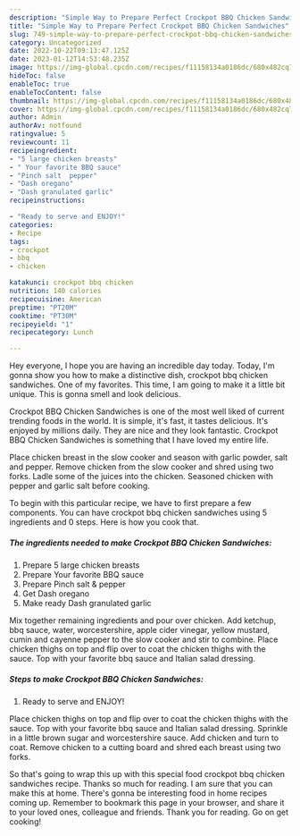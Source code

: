 ```yaml
---
description: "Simple Way to Prepare Perfect Crockpot BBQ Chicken Sandwiches"
title: "Simple Way to Prepare Perfect Crockpot BBQ Chicken Sandwiches"
slug: 749-simple-way-to-prepare-perfect-crockpot-bbq-chicken-sandwiches
category: Uncategorized
date: 2022-10-22T09:13:47.125Z
date: 2023-01-12T14:53:48.235Z
image: https://img-global.cpcdn.com/recipes/f11158134a0186dc/680x482cq70/crockpot-bbq-chicken-sandwiches-recipe-main-photo.jpg
hideToc: false
enableToc: true
enableTocContent: false
thumbnail: https://img-global.cpcdn.com/recipes/f11158134a0186dc/680x482cq70/crockpot-bbq-chicken-sandwiches-recipe-main-photo.jpg
cover: https://img-global.cpcdn.com/recipes/f11158134a0186dc/680x482cq70/crockpot-bbq-chicken-sandwiches-recipe-main-photo.jpg
author: Admin
authorAv: notfound
ratingvalue: 5
reviewcount: 11
recipeingredient:
- "5 large chicken breasts"
- " Your favorite BBQ sauce"
- "Pinch salt  pepper"
- "Dash oregano"
- "Dash granulated garlic"
recipeinstructions:

- "Ready to serve and ENJOY!"
categories:
- Recipe
tags:
- crockpot
- bbq
- chicken

katakunci: crockpot bbq chicken 
nutrition: 140 calories
recipecuisine: American
preptime: "PT20M"
cooktime: "PT30M"
recipeyield: "1"
recipecategory: Lunch

---
```



Hey everyone, I hope you are having an incredible day today. Today, I'm gonna show you how to make a distinctive dish, crockpot bbq chicken sandwiches. One of my favorites. This time, I am going to make it a little bit unique. This is gonna smell and look delicious.

Crockpot BBQ Chicken Sandwiches is one of the most well liked of current trending foods in the world. It is simple, it's fast, it tastes delicious. It's enjoyed by millions daily. They are nice and they look fantastic. Crockpot BBQ Chicken Sandwiches is something that I have loved my entire life.

Place chicken breast in the slow cooker and season with garlic powder, salt and pepper. Remove chicken from the slow cooker and shred using two forks. Ladle some of the juices into the chicken. Seasoned chicken with pepper and garlic salt before cooking.


To begin with this particular recipe, we have to first prepare a few components. You can have crockpot bbq chicken sandwiches using 5 ingredients and 0 steps. Here is how you cook that.

<!--inarticleads1-->

##### The ingredients needed to make Crockpot BBQ Chicken Sandwiches:

1. Prepare 5 large chicken breasts
1. Prepare  Your favorite BBQ sauce
1. Prepare Pinch salt &amp; pepper
1. Get Dash oregano
1. Make ready Dash granulated garlic


Mix together remaining ingredients and pour over chicken. Add ketchup, bbq sauce, water, worcestershire, apple cider vinegar, yellow mustard, cumin and cayenne pepper to the slow cooker and stir to combine. Place chicken thighs on top and flip over to coat the chicken thighs with the sauce. Top with your favorite bbq sauce and Italian salad dressing. 

<!--inarticleads2-->

##### Steps to make Crockpot BBQ Chicken Sandwiches:


1. Ready to serve and ENJOY!

Place chicken thighs on top and flip over to coat the chicken thighs with the sauce. Top with your favorite bbq sauce and Italian salad dressing. Sprinkle in a little brown sugar and worcestershire sauce. Add chicken and turn to coat. Remove chicken to a cutting board and shred each breast using two forks. 

So that's going to wrap this up with this special food crockpot bbq chicken sandwiches recipe. Thanks so much for reading. I am sure that you can make this at home. There's gonna be interesting food in home recipes coming up. Remember to bookmark this page in your browser, and share it to your loved ones, colleague and friends. Thank you for reading. Go on get cooking!
